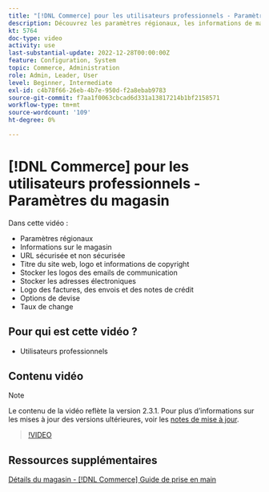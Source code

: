 ```yaml
---
title: "[!DNL Commerce] pour les utilisateurs professionnels - Paramètres du magasin"
description: Découvrez les paramètres régionaux, les informations de magasin, les URL sécurisées et non sécurisées, le titre du site web, le logo, les informations de copyright, les logos des emails de communication, les adresses électroniques de magasin, les options de devise et les taux de change.
kt: 5764
doc-type: video
activity: use
last-substantial-update: 2022-12-28T00:00:00Z
feature: Configuration, System
topic: Commerce, Administration
role: Admin, Leader, User
level: Beginner, Intermediate
exl-id: c4b78f66-26eb-4b7e-950d-f2a8ebab9783
source-git-commit: f7aa1f0063cbcad6d331a13817214b1bf2158571
workflow-type: tm+mt
source-wordcount: '109'
ht-degree: 0%

---
```


# [!DNL Commerce] pour les utilisateurs professionnels - Paramètres du magasin

Dans cette vidéo :

- Paramètres régionaux
- Informations sur le magasin
- URL sécurisée et non sécurisée
- Titre du site web, logo et informations de copyright
- Stocker les logos des emails de communication
- Stocker les adresses électroniques
- Logo des factures, des envois et des notes de crédit
- Options de devise
- Taux de change

## Pour qui est cette vidéo ?

- Utilisateurs professionnels

## Contenu vidéo

>[!NOTE]
>
>Le contenu de la vidéo reflète la version 2.3.1. Pour plus d’informations sur les mises à jour des versions ultérieures, voir les [notes de mise à jour](https://experienceleague.adobe.com/docs/commerce-operations/release/notes/overview.html?lang=fr).

>[!VIDEO](https://video.tv.adobe.com/v/330031?quality=12&learn=on&captions=fre_fr)

## Ressources supplémentaires

[Détails du magasin - [!DNL Commerce] Guide de prise en main](https://experienceleague.adobe.com/docs/commerce-admin/start/setup/store-details.html?lang=fr)
